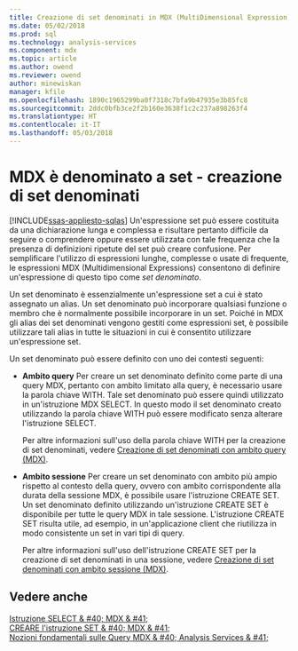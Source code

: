 ```yaml
---
title: Creazione di set denominati in MDX (MultiDimensional Expression) | Documenti Microsoft
ms.date: 05/02/2018
ms.prod: sql
ms.technology: analysis-services
ms.component: mdx
ms.topic: article
ms.author: owend
ms.reviewer: owend
author: minewiskan
manager: kfile
ms.openlocfilehash: 1890c1965299ba0f7318c7bfa9b47935e3b85fc8
ms.sourcegitcommit: 2ddc0bfb3ce2f2b160e3638f1c2c237a898263f4
ms.translationtype: HT
ms.contentlocale: it-IT
ms.lasthandoff: 05/03/2018
---
```

# <a name="mdx-named-sets---building-named-sets"></a>MDX è denominato a set - creazione di set denominati
[!INCLUDE[ssas-appliesto-sqlas](../../../includes/ssas-appliesto-sqlas.md)]
  Un'espressione set può essere costituita da una dichiarazione lunga e complessa e risultare pertanto difficile da seguire o comprendere oppure essere utilizzata con tale frequenza che la presenza di definizioni ripetute del set può creare confusione. Per semplificare l'utilizzo di espressioni lunghe, complesse o usate di frequente, le espressioni MDX (Multidimensional Expressions) consentono di definire un'espressione di questo tipo come *set denominato*.  
  
 Un set denominato è essenzialmente un'espressione set a cui è stato assegnato un alias. Un set denominato può incorporare qualsiasi funzione o membro che è normalmente possibile incorporare in un set. Poiché in MDX gli alias dei set denominati vengono gestiti come espressioni set, è possibile utilizzare tali alias in tutte le situazioni in cui è consentito utilizzare un'espressione set.  
  
 Un set denominato può essere definito con uno dei contesti seguenti:  
  
-   **Ambito query** Per creare un set denominato definito come parte di una query MDX, pertanto con ambito limitato alla query, è necessario usare la parola chiave WITH. Tale set denominato può essere quindi utilizzato in un'istruzione MDX SELECT. In questo modo il set denominato creato utilizzando la parola chiave WITH può essere modificato senza alterare l'istruzione SELECT.  
  
     Per altre informazioni sull'uso della parola chiave WITH per la creazione di set denominati, vedere [Creazione di set denominati con ambito query &#40;MDX&#41;](../../../analysis-services/multidimensional-models/mdx/mdx-named-sets-creating-query-scoped-named-sets.md).  
  
-   **Ambito sessione** Per creare un set denominato con ambito più ampio rispetto al contesto della query, ovvero con ambito corrispondente alla durata della sessione MDX, è possibile usare l'istruzione CREATE SET. Un set denominato definito utilizzando un'istruzione CREATE SET è disponibile per tutte le query MDX in tale sessione. L'istruzione CREATE SET risulta utile, ad esempio, in un'applicazione client che riutilizza in modo consistente un set in vari tipi di query.  
  
     Per altre informazioni sull'uso dell'istruzione CREATE SET per la creazione di set denominati in una sessione, vedere [Creazione di set denominati con ambito sessione &#40;MDX&#41;](../../../analysis-services/multidimensional-models/mdx/mdx-named-sets-creating-session-scoped-named-sets.md).  
  
## <a name="see-also"></a>Vedere anche  
 [Istruzione SELECT & #40; MDX & #41;](../../../mdx/mdx-data-manipulation-select.md)   
 [CREARE l'istruzione SET & #40; MDX & #41;](../../../mdx/mdx-data-definition-create-set.md)   
 [Nozioni fondamentali sulle Query MDX & #40; Analysis Services & #41;](../../../analysis-services/multidimensional-models/mdx/mdx-query-fundamentals-analysis-services.md)  
  
  
